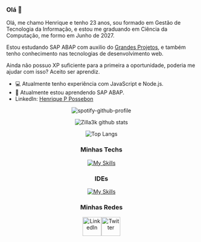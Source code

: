 ### Olá 👋

Olá, me chamo Henrique e tenho 23 anos, sou formado em Gestão de Tecnologia da Informação, e estou me graduando em Ciência da Computação, me formo em Junho de 2027.

Estou estudando SAP ABAP com auxilio do [Grandes Projetos](https://grandesprojetos.com.br/), e também tenho conhecimento nas tecnologias de desenvolvimento web.

Ainda não possuo XP suficiente para a primeira a oportunidade, poderia me ajudar com isso? Aceito ser aprendiz.

- 💻 Atualmente tenho experiência com JavaScript e Node.js.
- 🌱 Atualmente estou aprendendo SAP ABAP.
- LinkedIn: [Henrique P Possebon](https://www.linkedin.com/in/henrique-pelanda/)

<div align="center" >
    
![spotify-github-profile](https://spotify-github-profile.vercel.app/api/view?uid=21t4fsaou6y4gx3tnv3mmhviq&cover_image=true&theme=novatorem&show_offline=true&background_color=121212&interchange=true&bar_color=53b14f&bar_color_cover=true)

![Zilla3k github stats](https://github-readme-stats.vercel.app/api?username=zilla3k&show_icons=true&theme=radical&bg_color=30,0d0d0d,191919&title_color=fff&text_color=fff&icon_color=79ff97)

![Top Langs](https://github-readme-stats.vercel.app/api/top-langs/?username=zilla3k&layout=compact)


### Minhas Techs
    
[![My Skills](https://skillicons.dev/icons?i=java,js,ts,git)](https://skillicons.dev)

### IDEs
[![My Skills](https://skillicons.dev/icons?i=vscode,idea)](https://skillicons.dev)

### Minhas Redes
<div style="align-self: center;align-items: start; display: flex; justify-content: start; width: 100px;" >
    <a href="https://www.linkedin.com/in/henrique-pelanda/">
        <img src="https://skillicons.dev/icons?i=linkedin" alt="LinkedIn" height="50">
    </a>
    <a href="https://twitter.com/henripp1_">
        <img src="https://skillicons.dev/icons?i=twitter" alt="Twitter" height="50">
    </a>
</div> 
